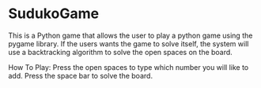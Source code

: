 # SudukoGame
This is a Python game that allows the user to play a python game using the pygame library. If the users wants the game to solve itself, the system will use a backtracking algorithm to solve the open spaces on the board.

How To Play:
Press the open spaces to type which number you will like to add.
Press the space bar to solve the board.

